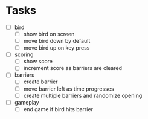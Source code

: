 # Tasks

- [ ] bird
  - [ ] show bird on screen
  - [ ] move bird down by default
  - [ ] move bird up on key press
- [ ] scoring
  - [ ] show score
  - [ ] increment score as barriers are cleared
- [ ] barriers
  - [ ] create barrier
  - [ ] move barrier left as time progresses
  - [ ] create multiple barriers and randomize opening
- [ ] gameplay
  - [ ] end game if bird hits barrier
